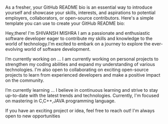 
As a fresher, your GitHub README bio is an essential way to introduce yourself and showcase your skills, interests, and aspirations to potential employers, collaborators, or open-source contributors. Here's a simple template you can use to create your GitHub README bio:

Hey,there! I'm SHIVANSH MISHRA
I am a passionate and enthusiastic software developer eager to contribute my skills and knowledge to the world of technology.I'm excited to embark on a journey to explore the ever-evolving world of software development.

I’m currently working on ...
I am currently working on personal projects to strengthen my coding abilities and expand my understanding of various technologies. I'm also open to collaborating on exciting open-source projects to learn from experienced developers and make a positive impact on the community.

I’m currently learning ...
I believe in continuous learning and strive to stay up-to-date with the latest trends and technologies. Currently, I'm focused on mastering in C,C++,JAVA programming language.

If you have an exciting project or idea, feel free to reach out! I'm always open to new opportunities
